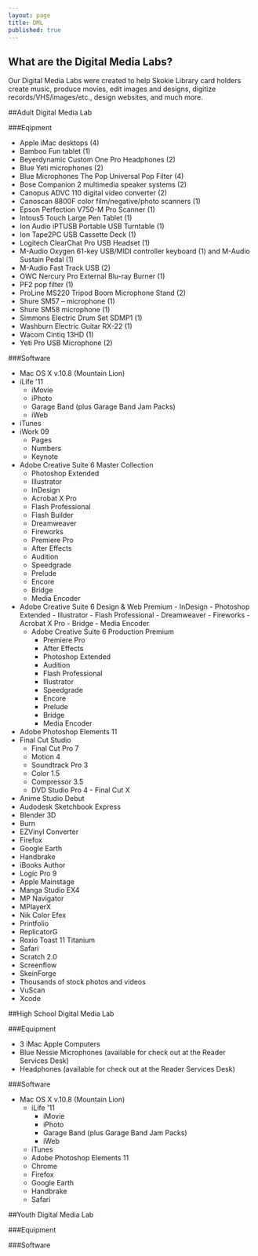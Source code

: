 ```yaml
---
layout: page
title: DML
published: true
---
```


## What are the Digital Media Labs?

Our Digital Media Labs were created to help Skokie Library card holders create music, produce movies, edit images and designs, digitize records/VHS/images/etc., design websites, and much more.

##Adult Digital Media Lab

###Eqipment

- Apple iMac desktops (4)
- Bamboo Fun tablet (1)
- Beyerdynamic Custom One Pro Headphones (2)
- Blue Yeti microphones (2)
- Blue Microphones The Pop Universal Pop Filter (4)
- Bose Companion 2 multimedia speaker systems (2)
- Canopus ADVC 110 digital video converter (2)
- Canoscan 8800F color film/negative/photo scanners (1)
- Epson Perfection V750-M Pro Scanner (1)
- Intous5 Touch Large Pen Tablet (1)
- Ion Audio iPTUSB Portable USB Turntable (1)
- Ion Tape2PC USB Cassette Deck (1)
- Logitech ClearChat Pro USB Headset (1)
- M-Audio Oxygen 61-key USB/MIDI controller keyboard (1) and M-Audio Sustain Pedal (1)
- M-Audio Fast Track USB (2)
- OWC Nercury Pro External Blu-ray Burner (1)
- PF2 pop filter (1)
- ProLine MS220 Tripod Boom Microphone Stand (2)
- Shure SM57 – microphone (1)
- Shure SM58 microphone (1)
- Simmons Electric Drum Set SDMP1 (1)
- Washburn Electric Guitar RX-22 (1)
- Wacom Cintiq 13HD (1)
- Yeti Pro USB Microphone (2)

###Software

   - Mac OS X v.10.8 (Mountain Lion)
   - iLife '11
       - iMovie
       - iPhoto
       - Garage Band (plus Garage Band Jam Packs)
       - iWeb
   - iTunes
   - iWork 09
       - Pages
       - Numbers
       - Keynote
   - Adobe Creative Suite 6 Master Collection
      -  Photoshop Extended
      -  Illustrator
      -  InDesign
      -  Acrobat X Pro
      -  Flash Professional
      -  Flash Builder
      -  Dreamweaver
      -  Fireworks
      -  Premiere Pro
      -  After Effects
      -  Audition
      -  Speedgrade
      -  Prelude
      -  Encore
      -  Bridge
      -  Media Encoder
  - Adobe Creative Suite 6 Design & Web Premium
        - InDesign
        - Photoshop Extended
        - Illustrator
        - Flash Professional
        - Dreamweaver
        - Fireworks
        - Acrobat X Pro
        - Bridge
        - Media Encoder
    - Adobe Creative Suite 6 Production Premium
       - Premiere Pro
       - After Effects
       - Photoshop Extended
       - Audition
       - Flash Professional
       - Illustrator
       - Speedgrade
       - Encore
       - Prelude
       - Bridge
       - Media Encoder
   - Adobe Photoshop Elements 11
   - Final Cut Studio
       - Final Cut Pro 7
       - Motion 4
       - Soundtrack Pro 3
       - Color 1.5
       - Compressor 3.5
       - DVD Studio Pro 4
    - Final Cut X
   - Anime Studio Debut
   - Audodesk Sketchbook Express
   - Blender 3D
   - Burn
   - EZVinyl Converter
   - Firefox
   - Google Earth
   - Handbrake
   - iBooks Author
   - Logic Pro 9
   - Apple Mainstage
   - Manga Studio EX4
   - MP Navigator
   - MPlayerX
   - Nik Color Efex
   - Printfolio
   - ReplicatorG
   - Roxio Toast 11 Titanium
   - Safari
   - Scratch 2.0
   - Screenflow
   - SkeinForge
   - Thousands of stock photos  and videos
   - VuScan
   - Xcode

##High School Digital Media Lab

###Equipment

- 3 iMac Apple Computers
- Blue Nessie Microphones (available for check out at the Reader Services Desk)
- Headphones (available for check out at the Reader Services Desk)

###Software

 - Mac OS X v.10.8 (Mountain Lion)
   - iLife '11
       - iMovie
       - iPhoto
       - Garage Band (plus Garage Band Jam Packs)
       - iWeb
   - iTunes
   - Adobe Photoshop Elements 11
   - Chrome
   - Firefox
   - Google Earth
   - Handbrake
   - Safari

##Youth Digital Media Lab

###Equipment

###Software
